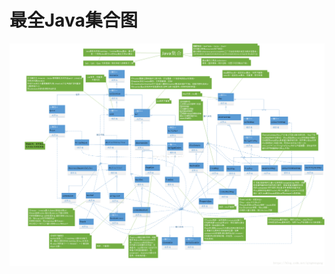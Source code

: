 # 最全Java集合图

![Java集合图](https://github.com/LengendOfDong/Blog/blob/master/img/%E5%8F%B2%E4%B8%8A%E6%9C%80%E5%85%A8Java%E9%9B%86%E5%90%88%E5%85%B3%E7%B3%BB%E5%9B%BE.png)
